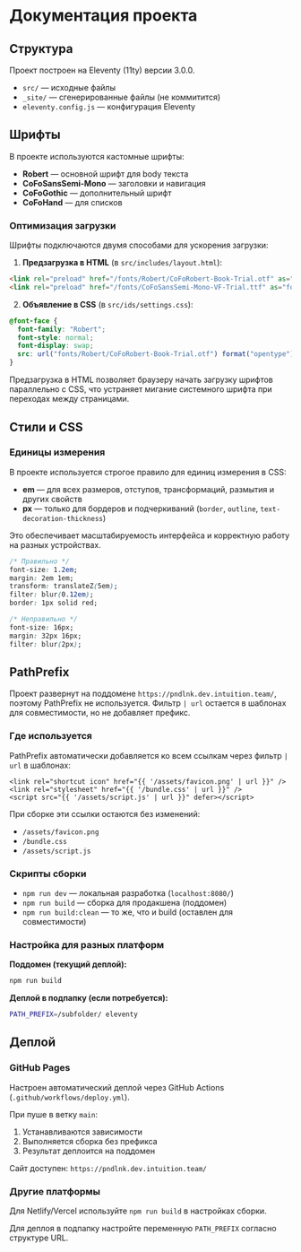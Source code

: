 # Документация проекта

## Структура

Проект построен на Eleventy (11ty) версии 3.0.0.

- `src/` — исходные файлы
- `_site/` — сгенерированные файлы (не коммитится)
- `eleventy.config.js` — конфигурация Eleventy

## Шрифты

В проекте используются кастомные шрифты:
- **Robert** — основной шрифт для body текста
- **CoFoSansSemi-Mono** — заголовки и навигация
- **CoFoGothic** — дополнительный шрифт
- **CoFoHand** — для списков

### Оптимизация загрузки

Шрифты подключаются двумя способами для ускорения загрузки:

1. **Предзагрузка в HTML** (в `src/includes/layout.html`):
```html
<link rel="preload" href="/fonts/Robert/CoFoRobert-Book-Trial.otf" as="font" type="font/otf" crossorigin />
<link rel="preload" href="/fonts/CoFoSansSemi-Mono-VF-Trial.ttf" as="font" type="font/ttf" crossorigin />
```

2. **Объявление в CSS** (в `src/ids/settings.css`):
```css
@font-face {
  font-family: "Robert";
  font-style: normal;
  font-display: swap;
  src: url("fonts/Robert/CoFoRobert-Book-Trial.otf") format("opentype");
}
```

Предзагрузка в HTML позволяет браузеру начать загрузку шрифтов параллельно с CSS, что устраняет мигание системного шрифта при переходах между страницами.

## Стили и CSS

### Единицы измерения

В проекте используется строгое правило для единиц измерения в CSS:

- **em** — для всех размеров, отступов, трансформаций, размытия и других свойств
- **px** — только для бордеров и подчеркиваний (`border`, `outline`, `text-decoration-thickness`)

Это обеспечивает масштабируемость интерфейса и корректную работу на разных устройствах.

```css
/* Правильно */
font-size: 1.2em;
margin: 2em 1em;
transform: translateZ(5em);
filter: blur(0.12em);
border: 1px solid red;

/* Неправильно */
font-size: 16px;
margin: 32px 16px;
filter: blur(2px);
```

## PathPrefix

Проект развернут на поддомене `https://pndlnk.dev.intuition.team/`, поэтому PathPrefix не используется. Фильтр `| url` остается в шаблонах для совместимости, но не добавляет префикс.

### Где используется

PathPrefix автоматически добавляется ко всем ссылкам через фильтр `| url` в шаблонах:

```njk
<link rel="shortcut icon" href="{{ '/assets/favicon.png' | url }}" />
<link rel="stylesheet" href="{{ '/bundle.css' | url }}" />
<script src="{{ '/assets/script.js' | url }}" defer></script>
```

При сборке эти ссылки остаются без изменений:
- `/assets/favicon.png`
- `/bundle.css`
- `/assets/script.js`

### Скрипты сборки

- `npm run dev` — локальная разработка (`localhost:8080/`)
- `npm run build` — сборка для продакшена (поддомен)
- `npm run build:clean` — то же, что и build (оставлен для совместимости)

### Настройка для разных платформ

**Поддомен (текущий деплой):**
```bash
npm run build
```

**Деплой в подпапку (если потребуется):**
```bash
PATH_PREFIX=/subfolder/ eleventy
```

## Деплой

### GitHub Pages
Настроен автоматический деплой через GitHub Actions (`.github/workflows/deploy.yml`).

При пуше в ветку `main`:
1. Устанавливаются зависимости
2. Выполняется сборка без префикса
3. Результат деплоится на поддомен

Сайт доступен: `https://pndlnk.dev.intuition.team/`

### Другие платформы
Для Netlify/Vercel используйте `npm run build` в настройках сборки.

Для деплоя в подпапку настройте переменную `PATH_PREFIX` согласно структуре URL.
